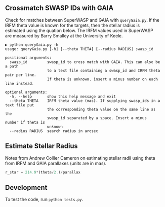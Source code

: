 ## Crossmatch SWASP IDs with GAIA

Check for matches between SuperWASP and GAIA with `queryGaia.py`. If the IRFM theta value is known for the targets, then the stellar radius is estimated using the quation below. The IRFM values used in SuperWASP are measured by Barry Smalley at the University of Keele.

```
▶ python queryGaia.py -h
usage: queryGaia.py [-h] [--theta THETA] [--radius RADIUS] swasp_id

positional arguments:
  swasp_id         swasp_id to cross match with GAIA. This can also be a path
                   to a text file containing a swasp_id and IRFM theta pair per line.
                   If theta is unknown, insert a minus number on each line instead.

optional arguments:
  -h, --help       show this help message and exit
  --theta THETA    IRFM theta value (mas). If supplying swasp_ids in a text file put
                   the corresponding theta value on the same line as the
                   swasp_id separated by a space. Insert a minus number if theta is
                   unknown
  --radius RADIUS  search radius in arcsec
```

## Estimate Stellar Radius

Notes from Andrew Collier Cameron on estimating stellar radii using theta from IRFM and GAIA parallaxes (units are in mas).

```python
r_star = 214.9*(theta/2.)/parallax
```

## Development

To test the code, run `python tests.py`.
